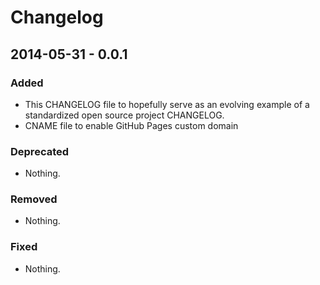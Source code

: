 # Changelog

## 2014-05-31 - 0.0.1

### Added
- This CHANGELOG file to hopefully serve as an evolving example of a standardized open source project CHANGELOG.
- CNAME file to enable GitHub Pages custom domain

### Deprecated
- Nothing.

### Removed
- Nothing.

### Fixed
- Nothing.
